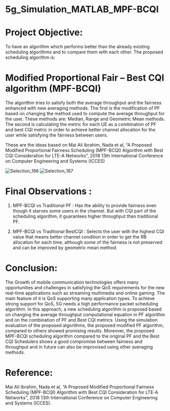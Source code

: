 # 5g_Simulation_MATLAB_MPF-BCQI

# Project Objective:

To have an algorithm which performs better than the already existing scheduling
algorithms and to compare them with each other.
The proposed scheduling algorithm is:

# Modified Proportional Fair – Best CQI algorithm (MPF-BCQI)

The algorithm tries to satisfy both the average throughput and the fairness enhanced with new
averaging methods.
The first is the modification of PF based on changing the method used to compute the
average throughput for the user. These methods are: Median, Range and Geometric Mean
methods.
The second is calculating the metric for each UE as a combination of PF and best CQI metric
in order to achieve better channel allocation for the user while satisfying the fairness between
users.

These are the ideas based on Mai Ali Ibrahim, Nada et al, “A Proposed Modified
Proportional Fairness Scheduling (MPF-BCQI) Algorithm with Best CQI Consideration for
LTE-A Networks”, 2018 13th International Conference on Computer Engineering and
Systems (ICCES)

![Selection_186](https://user-images.githubusercontent.com/57367559/103449082-21fa4f80-4c71-11eb-9e63-0805e06390f4.png)
![Selection_187](https://user-images.githubusercontent.com/57367559/103449084-24f54000-4c71-11eb-9d86-4cd100fbee0c.png)

# Final Observations :
1. MPF-BCQI vs Traditional PF :
Has the ability to provide fairness even though it starves some users in the
channel. But with CQI part of the scheduling algorithm, it guarantees higher
throughput than traditional PF.

2. MPF-BCQI vs Traditional BestCQI :
Selects the user with the highest CQI value that means better channel
condition in order to get the RB allocation for each time, although some of the
fairness is not preserved and can be improved by geometric mean method.

# Conclusion:
The Growth of mobile communication technologies offers many opportunities and
challenges in satisfying the QoS requirements for the new real-time applications such as
streaming multimedia and online gaming. The main feature of it is QoS supporting many
application types. To achieve strong support for QoS, 5G needs a high performance packet
scheduling algorithm. In this approach, a new scheduling algorithm is proposed based on
changing the average throughput computational equation in PF algorithm and on the
combination of PF and Best CQI metrics. Using the simulation evaluation of the proposed
algorithms, the proposed modified PF algorithm, compared to others showed promising
results. Moreover, the proposed MPF-BCQI scheduling algorithm compared to the original
PF and the Best CQI Schedulers shows a good compromise between fairness and throughput
and in future can also be improvised using other averaging methods.

# Reference:
Mai Ali Ibrahim, Nada et al, “A Proposed Modified Proportional Fairness Scheduling (MPF-BCQI)
Algorithm with Best CQI Consideration for LTE-A Networks”, 2018 13th International Conference
on Computer Engineering and Systems (ICCES).
